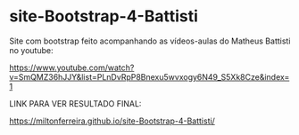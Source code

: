 # site-Bootstrap-4-Battisti

Site com bootstrap feito acompanhando as vídeos-aulas do Matheus Battisti no youtube:

https://www.youtube.com/watch?v=SmQMZ36hJJY&list=PLnDvRpP8Bnexu5wvxogy6N49_S5Xk8Cze&index=1

LINK PARA VER RESULTADO FINAL:

https://miltonferreira.github.io/site-Bootstrap-4-Battisti/
